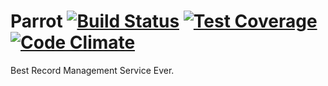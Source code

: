 # Parrot [![Build Status](https://travis-ci.org/HwaYo/parrot.svg?branch=master)](https://travis-ci.org/HwaYo/parrot) [![Test Coverage](https://codeclimate.com/github/HwaYo/parrot/badges/coverage.svg)](https://codeclimate.com/github/HwaYo/parrot) [![Code Climate](https://codeclimate.com/github/HwaYo/parrot/badges/gpa.svg)](https://codeclimate.com/github/HwaYo/parrot)

Best Record Management Service Ever.
